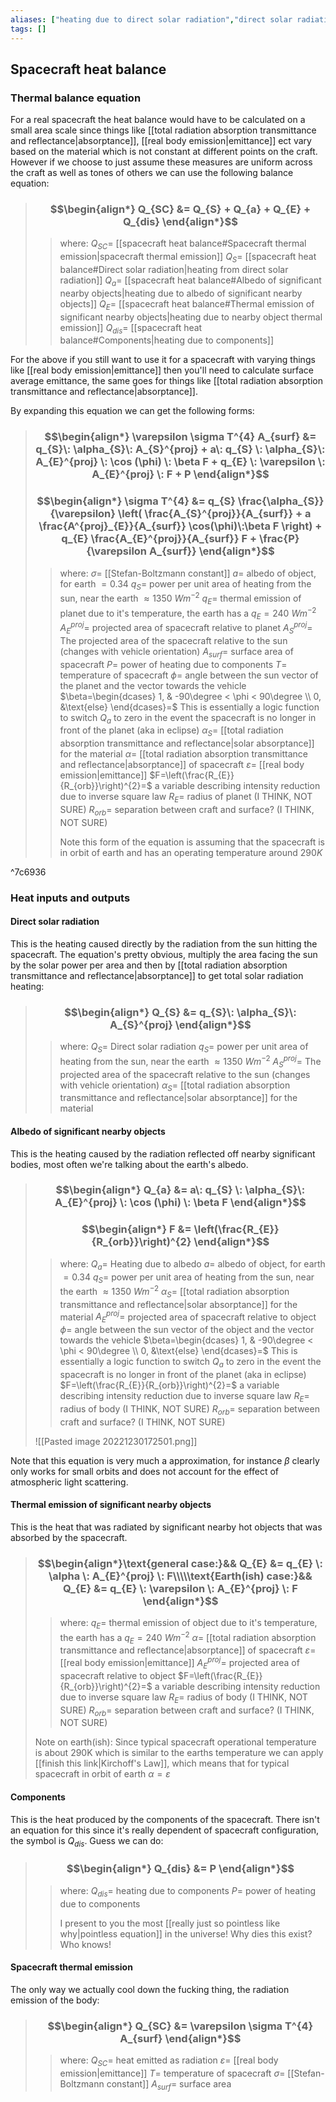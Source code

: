 ```yaml
---
aliases: ["heating due to direct solar radiation","direct solar radiation","heating due to albedo of significant nearby objects","heating due to nearby object thermal emission","spacecraft thermal emission","heating due to components"]
tags: []
---
```


## Spacecraft heat balance

### Thermal balance equation

For a real spacecraft the heat balance would have to be calculated on a small area scale since things like [[total radiation absorption transmittance and reflectance|absorptance]], [[real body emission|emittance]] ect vary based on the material which is not constant at different points on the craft. However if we choose to just assume these measures are uniform across the craft as well as tones of others we can use the following balance equation:

> ### $$\begin{align*} Q_{SC}  &= Q_{S} + Q_{a} + Q_{E} + Q_{dis}  \end{align*}$$
>> where:
>> $Q_{SC}=$ [[spacecraft heat balance#Spacecraft thermal emission|spacecraft thermal emission]]
>> $Q_{S}=$ [[spacecraft heat balance#Direct solar radiation|heating from direct solar radiation]]
>> $Q_{a}=$ [[spacecraft heat balance#Albedo of significant nearby objects|heating due to albedo of significant nearby objects]]
>> $Q_{E}=$ [[spacecraft heat balance#Thermal emission of significant nearby objects|heating due to nearby object thermal emission]]
>> $Q_{dis}=$ [[spacecraft heat balance#Components|heating due to components]]

For the above if you still want to use it for a spacecraft with varying things like [[real body emission|emittance]] then you'll need to calculate surface average emittance, the same goes for things like [[total radiation absorption transmittance and reflectance|absorptance]].

By expanding this equation we can get the following forms:

> ### $$\begin{align*} \varepsilon \sigma T^{4} A_{surf}  &= q_{S}\: \alpha_{S}\: A_{S}^{proj} + a\: q_{S} \: \alpha_{S}\: A_{E}^{proj} \: \cos (\phi) \: \beta F +  q_{E} \: \varepsilon \: A_{E}^{proj} \: F + P  \end{align*}$$
> ### $$\begin{align*} \sigma T^{4} &= q_{S} \frac{\alpha_{S}}{\varepsilon} \left( \frac{A_{S}^{proj}}{A_{surf}} + a \frac{A^{proj}_{E}}{A_{surf}} \cos(\phi)\:\beta F \right) + q_{E} \frac{A_{E}^{proj}}{A_{surf}} F + \frac{P}{\varepsilon A_{surf}} \end{align*}$$
>> where: 
>> $\sigma=$ [[Stefan-Boltzmann constant]]
>> $a=$ albedo of object, for earth $=0.34$
>> $q_{S}=$ power per unit area of heating from the sun, near the earth $\approx 1350\:Wm^{-2}$
>> $q_{E}=$ thermal emission of planet due to it's temperature, the earth has a $q_{E}=240\:Wm^{-2}$ 
>> $A_{E}^{proj}=$ projected area of spacecraft relative to planet 
>> $A_{S}^{proj}=$ The projected area of the spacecraft relative to the sun (changes with vehicle orientation)
>> $A_{surf}=$ surface area of spacecraft
>> $P=$ power of heating due to components 
>> $T=$ temperature of spacecraft
>> $\phi=$ angle between the sun vector of the planet and the vector towards the vehicle
>> $\beta=\begin{dcases} 1, & -90\degree < \phi < 90\degree \\ 0, &\text{else} \end{dcases}=$  This is essentially a logic function to switch $Q_{a}$ to zero in the event the spacecraft is no longer in front of the planet (aka in eclipse)
>> $\alpha_{S}=$ [[total radiation absorption transmittance and reflectance|solar absorptance]] for the material
>> $\alpha=$ [[total radiation absorption transmittance and reflectance|absorptance]] of spacecraft
>> $\varepsilon=$  [[real body emission|emittance]]
>> $F=\left(\frac{R_{E}}{R_{orb}}\right)^{2}=$ a variable describing intensity reduction due to inverse square law
>> $R_E =$ radius of planet (I THINK, NOT SURE)
>> $R_{orb} =$ separation between craft and surface? (I THINK, NOT SURE) 
>> 
>> Note this form of the equation is assuming that the spacecraft is in orbit of earth and has an operating temperature around $290K$

^7c6936

### Heat inputs and outputs

#### Direct solar radiation

This is the heating caused directly by the radiation from the sun hitting the spacecraft. The equation's pretty obvious, multiply the area facing the sun by the solar power per area and then by [[total radiation absorption transmittance and reflectance|absorptance]] to get total solar radiation heating:

> ### $$\begin{align*} Q_{S}  &= q_{S}\: \alpha_{S}\: A_{S}^{proj}  \end{align*}$$
>> where:
>> $Q_{S}=$ Direct solar radiation
>> $q_{S}=$ power per unit area of heating from the sun, near the earth $\approx 1350\:Wm^{-2}$
>> $A_{S}^{proj}=$ The projected area of the spacecraft relative to the sun (changes with vehicle orientation)
>> $\alpha_{S}=$ [[total radiation absorption transmittance and reflectance|solar absorptance]] for the material

#### Albedo of significant nearby objects

This is the heating caused by the radiation reflected off nearby significant bodies, most often we're talking about the earth's albedo.

> ### $$\begin{align*} Q_{a}  &= a\: q_{S} \: \alpha_{S}\: A_{E}^{proj} \: \cos (\phi) \: \beta F  \end{align*}$$
>  ### $$\begin{align*} F &= \left(\frac{R_{E}}{R_{orb}}\right)^{2}  \end{align*}$$
>> where:
>> $Q_{a}=$ Heating due to albedo
>> $a=$ albedo of object, for earth $=0.34$
>> $q_{S}=$ power per unit area of heating from the sun, near the earth $\approx 1350\:Wm^{-2}$
>> $\alpha_{S}=$ [[total radiation absorption transmittance and reflectance|solar absorptance]] for the material
>> $A_{E}^{proj}=$ projected area of spacecraft relative to object
>> $\phi=$ angle between the sun vector of the object and the vector towards the vehicle
>> $\beta=\begin{dcases} 1, & -90\degree < \phi < 90\degree \\ 0, &\text{else} \end{dcases}=$  This is essentially a logic function to switch $Q_{a}$ to zero in the event the spacecraft is no longer in front of the planet (aka in eclipse)
>> $F=\left(\frac{R_{E}}{R_{orb}}\right)^{2}=$ a variable describing intensity reduction due to inverse square law
>> $R_E =$ radius of body (I THINK, NOT SURE)
>> $R_{orb} =$ separation between craft and surface? (I THINK, NOT SURE)
>> 
>
>![[Pasted image 20221230172501.png]]

Note that this equation is very much a approximation, for instance $\beta$ clearly only works for small orbits and does not account for the effect of atmospheric light scattering.

#### Thermal emission of significant nearby objects

This is the heat that was radiated by significant nearby hot objects that was absorbed by the spacecraft.

> ### $$\begin{align*}\text{general case:}&& Q_{E}  &= q_{E} \: \alpha \: A_{E}^{proj} \: F\\\\\text{Earth(ish) case:}&& Q_{E}  &= q_{E} \: \varepsilon \: A_{E}^{proj} \: F \end{align*}$$
>> where:
>> $q_{E}=$ thermal emission of object due to it's temperature, the earth has a $q_{E}=240\:Wm^{-2}$
>> $\alpha=$ [[total radiation absorption transmittance and reflectance|absorptance]] of spacecraft
>> $\varepsilon=$  [[real body emission|emittance]]
>> $A_{E}^{proj}=$ projected area of spacecraft relative to object
>> $F=\left(\frac{R_{E}}{R_{orb}}\right)^{2}=$ a variable describing intensity reduction due to inverse square law
>> $R_E =$ radius of body (I THINK, NOT SURE)
>> $R_{orb} =$ separation between craft and surface? (I THINK, NOT SURE)
>
>Note on earth(ish): Since typical spacecraft operational temperature is about 290K which is similar to the earths temperature we can apply [[finish this link|Kirchoff's Law]], which means that for typical spacecraft in orbit of earth $\alpha=\varepsilon$ 

#### Components

This is the heat produced by the components of the spacecraft. There isn't an equation for this since it's really dependent of spacecraft configuration, the symbol is $Q_{dis}$. Guess we can do:

> ### $$\begin{align*} Q_{dis}  &= P  \end{align*}$$
>> where:
>> $Q_{dis}=$ heating due to components
>> $P=$ power of heating due to components
>> 
>> I present to you the most [[really just so pointless like why|pointless equation]] in the universe! Why dies this exist? Who knows!

#### Spacecraft thermal emission

The only way we actually cool down the fucking thing, the radiation emission of the body:

> ### $$\begin{align*} Q_{SC}  &= \varepsilon \sigma T^{4} A_{surf}  \end{align*}$$
>> where:
>> $Q_{SC}=$ heat emitted as radiation
>> $\varepsilon=$  [[real body emission|emittance]]
>> $T=$ temperature of spacecraft
>> $\sigma=$ [[Stefan-Boltzmann constant]]
>> $A_{surf}=$ surface area
